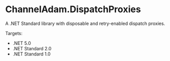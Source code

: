 # ChannelAdam.DispatchProxies

A .NET Standard library with disposable and retry-enabled dispatch proxies.

Targets:

- .NET 5.0
- .NET Standard 2.0
- .NET Standard 1.0
